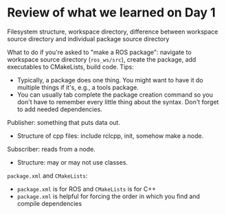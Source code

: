 # Review of what we learned on Day 1

Filesystem structure, workspace directory, difference between workspace source directory and individual package source directory

What to do if you're asked to "make a ROS package": navigate to workspace source directory (`ros_ws/src`), create the package, add executables to CMakeLists, build code. Tips:

- Typically, a package does one thing. You might want to have it do multiple things if it's, e.g., a tools package.
- You can usually tab complete the package creation command so you don't have to remember every little thing about the syntax. Don't forget to add needed dependencies.

Publisher: something that puts data out.

- Structure of cpp files: include rclcpp, init, somehow make a node.

Subscriber: reads from a node.

- Structure: may or may not use classes.

`package.xml` and `CMakeLists`:

- `package.xml` is for ROS and `CMakeLists` is for C++
- `package.xml` is helpful for forcing the order in which you find and compile dependencies
